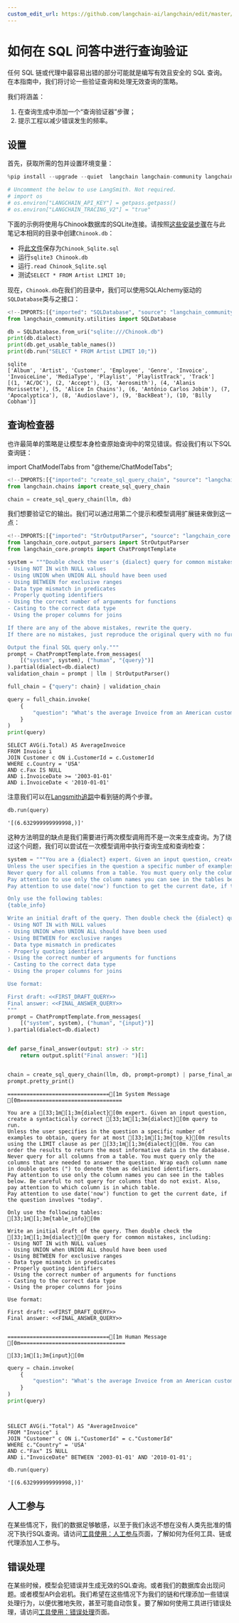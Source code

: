 ```yaml
---
custom_edit_url: https://github.com/langchain-ai/langchain/edit/master/docs/docs/how_to/sql_query_checking.ipynb
---
```

# 如何在 SQL 问答中进行查询验证

任何 SQL 链或代理中最容易出错的部分可能就是编写有效且安全的 SQL 查询。在本指南中，我们将讨论一些验证查询和处理无效查询的策略。

我们将涵盖：

1. 在查询生成中添加一个“查询验证器”步骤；
2. 提示工程以减少错误发生的频率。

## 设置

首先，获取所需的包并设置环境变量：


```python
%pip install --upgrade --quiet  langchain langchain-community langchain-openai
```


```python
# Uncomment the below to use LangSmith. Not required.
# import os
# os.environ["LANGCHAIN_API_KEY"] = getpass.getpass()
# os.environ["LANGCHAIN_TRACING_V2"] = "true"
```

下面的示例将使用与Chinook数据库的SQLite连接。请按照[这些安装步骤](https://database.guide/2-sample-databases-sqlite/)在与此笔记本相同的目录中创建`Chinook.db`：

* 将[此文件](https://raw.githubusercontent.com/lerocha/chinook-database/master/ChinookDatabase/DataSources/Chinook_Sqlite.sql)保存为`Chinook_Sqlite.sql`
* 运行`sqlite3 Chinook.db`
* 运行`.read Chinook_Sqlite.sql`
* 测试`SELECT * FROM Artist LIMIT 10;`

现在，`Chinook.db`在我们的目录中，我们可以使用SQLAlchemy驱动的`SQLDatabase`类与之接口：


```python
<!--IMPORTS:[{"imported": "SQLDatabase", "source": "langchain_community.utilities", "docs": "https://python.langchain.com/api_reference/community/utilities/langchain_community.utilities.sql_database.SQLDatabase.html", "title": "How to do query validation as part of SQL question-answering"}]-->
from langchain_community.utilities import SQLDatabase

db = SQLDatabase.from_uri("sqlite:///Chinook.db")
print(db.dialect)
print(db.get_usable_table_names())
print(db.run("SELECT * FROM Artist LIMIT 10;"))
```
```output
sqlite
['Album', 'Artist', 'Customer', 'Employee', 'Genre', 'Invoice', 'InvoiceLine', 'MediaType', 'Playlist', 'PlaylistTrack', 'Track']
[(1, 'AC/DC'), (2, 'Accept'), (3, 'Aerosmith'), (4, 'Alanis Morissette'), (5, 'Alice In Chains'), (6, 'Antônio Carlos Jobim'), (7, 'Apocalyptica'), (8, 'Audioslave'), (9, 'BackBeat'), (10, 'Billy Cobham')]
```
## 查询检查器

也许最简单的策略是让模型本身检查原始查询中的常见错误。假设我们有以下SQL查询链：

import ChatModelTabs from "@theme/ChatModelTabs";

<ChatModelTabs customVarName="llm" />



```python
<!--IMPORTS:[{"imported": "create_sql_query_chain", "source": "langchain.chains", "docs": "https://python.langchain.com/api_reference/langchain/chains/langchain.chains.sql_database.query.create_sql_query_chain.html", "title": "How to do query validation as part of SQL question-answering"}]-->
from langchain.chains import create_sql_query_chain

chain = create_sql_query_chain(llm, db)
```

我们想要验证它的输出。我们可以通过用第二个提示和模型调用扩展链来做到这一点：


```python
<!--IMPORTS:[{"imported": "StrOutputParser", "source": "langchain_core.output_parsers", "docs": "https://python.langchain.com/api_reference/core/output_parsers/langchain_core.output_parsers.string.StrOutputParser.html", "title": "How to do query validation as part of SQL question-answering"}, {"imported": "ChatPromptTemplate", "source": "langchain_core.prompts", "docs": "https://python.langchain.com/api_reference/core/prompts/langchain_core.prompts.chat.ChatPromptTemplate.html", "title": "How to do query validation as part of SQL question-answering"}]-->
from langchain_core.output_parsers import StrOutputParser
from langchain_core.prompts import ChatPromptTemplate

system = """Double check the user's {dialect} query for common mistakes, including:
- Using NOT IN with NULL values
- Using UNION when UNION ALL should have been used
- Using BETWEEN for exclusive ranges
- Data type mismatch in predicates
- Properly quoting identifiers
- Using the correct number of arguments for functions
- Casting to the correct data type
- Using the proper columns for joins

If there are any of the above mistakes, rewrite the query.
If there are no mistakes, just reproduce the original query with no further commentary.

Output the final SQL query only."""
prompt = ChatPromptTemplate.from_messages(
    [("system", system), ("human", "{query}")]
).partial(dialect=db.dialect)
validation_chain = prompt | llm | StrOutputParser()

full_chain = {"query": chain} | validation_chain
```


```python
query = full_chain.invoke(
    {
        "question": "What's the average Invoice from an American customer whose Fax is missing since 2003 but before 2010"
    }
)
print(query)
```
```output
SELECT AVG(i.Total) AS AverageInvoice
FROM Invoice i
JOIN Customer c ON i.CustomerId = c.CustomerId
WHERE c.Country = 'USA'
AND c.Fax IS NULL
AND i.InvoiceDate >= '2003-01-01' 
AND i.InvoiceDate < '2010-01-01'
```
注意我们可以在[Langsmith追踪](https://smith.langchain.com/public/8a743295-a57c-4e4c-8625-bc7e36af9d74/r)中看到链的两个步骤。


```python
db.run(query)
```



```output
'[(6.632999999999998,)]'
```


这种方法明显的缺点是我们需要进行两次模型调用而不是一次来生成查询。为了绕过这个问题，我们可以尝试在一次模型调用中执行查询生成和查询检查：


```python
system = """You are a {dialect} expert. Given an input question, create a syntactically correct {dialect} query to run.
Unless the user specifies in the question a specific number of examples to obtain, query for at most {top_k} results using the LIMIT clause as per {dialect}. You can order the results to return the most informative data in the database.
Never query for all columns from a table. You must query only the columns that are needed to answer the question. Wrap each column name in double quotes (") to denote them as delimited identifiers.
Pay attention to use only the column names you can see in the tables below. Be careful to not query for columns that do not exist. Also, pay attention to which column is in which table.
Pay attention to use date('now') function to get the current date, if the question involves "today".

Only use the following tables:
{table_info}

Write an initial draft of the query. Then double check the {dialect} query for common mistakes, including:
- Using NOT IN with NULL values
- Using UNION when UNION ALL should have been used
- Using BETWEEN for exclusive ranges
- Data type mismatch in predicates
- Properly quoting identifiers
- Using the correct number of arguments for functions
- Casting to the correct data type
- Using the proper columns for joins

Use format:

First draft: <<FIRST_DRAFT_QUERY>>
Final answer: <<FINAL_ANSWER_QUERY>>
"""
prompt = ChatPromptTemplate.from_messages(
    [("system", system), ("human", "{input}")]
).partial(dialect=db.dialect)


def parse_final_answer(output: str) -> str:
    return output.split("Final answer: ")[1]


chain = create_sql_query_chain(llm, db, prompt=prompt) | parse_final_answer
prompt.pretty_print()
```
```output
================================[1m System Message [0m================================

You are a [33;1m[1;3m{dialect}[0m expert. Given an input question, create a syntactically correct [33;1m[1;3m{dialect}[0m query to run.
Unless the user specifies in the question a specific number of examples to obtain, query for at most [33;1m[1;3m{top_k}[0m results using the LIMIT clause as per [33;1m[1;3m{dialect}[0m. You can order the results to return the most informative data in the database.
Never query for all columns from a table. You must query only the columns that are needed to answer the question. Wrap each column name in double quotes (") to denote them as delimited identifiers.
Pay attention to use only the column names you can see in the tables below. Be careful to not query for columns that do not exist. Also, pay attention to which column is in which table.
Pay attention to use date('now') function to get the current date, if the question involves "today".

Only use the following tables:
[33;1m[1;3m{table_info}[0m

Write an initial draft of the query. Then double check the [33;1m[1;3m{dialect}[0m query for common mistakes, including:
- Using NOT IN with NULL values
- Using UNION when UNION ALL should have been used
- Using BETWEEN for exclusive ranges
- Data type mismatch in predicates
- Properly quoting identifiers
- Using the correct number of arguments for functions
- Casting to the correct data type
- Using the proper columns for joins

Use format:

First draft: <<FIRST_DRAFT_QUERY>>
Final answer: <<FINAL_ANSWER_QUERY>>


================================[1m Human Message [0m=================================

[33;1m[1;3m{input}[0m
```

```python
query = chain.invoke(
    {
        "question": "What's the average Invoice from an American customer whose Fax is missing since 2003 but before 2010"
    }
)
print(query)
```
```output


SELECT AVG(i."Total") AS "AverageInvoice"
FROM "Invoice" i
JOIN "Customer" c ON i."CustomerId" = c."CustomerId"
WHERE c."Country" = 'USA'
AND c."Fax" IS NULL
AND i."InvoiceDate" BETWEEN '2003-01-01' AND '2010-01-01';
```

```python
db.run(query)
```



```output
'[(6.632999999999998,)]'
```


## 人工参与

在某些情况下，我们的数据足够敏感，以至于我们永远不想在没有人类先批准的情况下执行SQL查询。请访问[工具使用：人工参与](/docs/how_to/tools_human)页面，了解如何为任何工具、链或代理添加人工参与。

## 错误处理

在某些时候，模型会犯错误并生成无效的SQL查询。或者我们的数据库会出现问题。或者模型API会宕机。我们希望在这些情况下为我们的链和代理添加一些错误处理行为，以便优雅地失败，甚至可能自动恢复。要了解如何使用工具进行错误处理，请访问[工具使用：错误处理](/docs/how_to/tools_error)页面。
